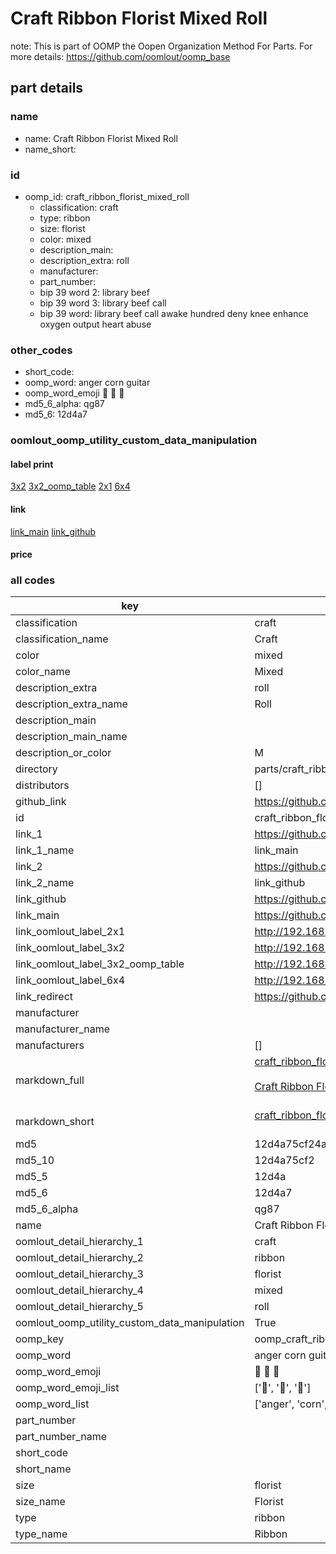 # Craft Ribbon Florist Mixed Roll  

note: This is part of OOMP the Oopen Organization Method For Parts. For more details: https://github.com/oomlout/oomp_base

##  part details
  







### name
* name: Craft Ribbon Florist Mixed Roll
* name_short: 
### id
* oomp_id: craft_ribbon_florist_mixed_roll
  * classification: craft
  * type: ribbon
  * size: florist
  * color: mixed
  * description_main: 
  * description_extra: roll
  * manufacturer: 
  * part_number: 
  * bip 39 word 2: library beef
  * bip 39 word 3: library beef call
  * bip 39 word: library beef call awake hundred deny knee enhance oxygen output heart abuse

### other_codes
* short_code: 
* oomp_word: anger corn guitar
* oomp_word_emoji :anger: :corn: :guitar:
* md5_6_alpha: qg87
* md5_6: 12d4a7






### oomlout_oomp_utility_custom_data_manipulation
#### label print
[3x2](http://192.168.1.245:1112/?label=oomp%20qg87)
[3x2_oomp_table](http://192.168.1.108:1112/?label=oomp%20qg87)
[2x1](http://192.168.1.242:1112/?label=oomp%20qg87)
[6x4](http://192.168.1.55:1112/?label=oomp%20qg87)    

#### link

[link_main](https://github.com/oomlout/oomlout_oomp_version_1_messy/tree/main/parts/craft_ribbon_florist_mixed_roll) [link_github](https://github.com/oomlout/oomlout_oomp_version_1_messy/tree/main/parts/craft_ribbon_florist_mixed_roll)                             

#### price







### all codes 
| key | value |  
| --- | --- |  
| classification | craft |  
| classification_name | Craft |  
| color | mixed |  
| color_name | Mixed |  
| description_extra | roll |  
| description_extra_name | Roll |  
| description_main |  |  
| description_main_name |  |  
| description_or_color | M  |  
| directory | parts/craft_ribbon_florist_mixed_roll |  
| distributors | [] |  
| github_link | https://github.com/oomlout/oomlout_oomp_part_src/tree/main/parts/craft_ribbon_florist_mixed_roll |  
| id | craft_ribbon_florist_mixed_roll |  
| link_1 | https://github.com/oomlout/oomlout_oomp_version_1_messy/tree/main/parts/craft_ribbon_florist_mixed_roll |  
| link_1_name | link_main |  
| link_2 | https://github.com/oomlout/oomlout_oomp_version_1_messy/tree/main/parts/craft_ribbon_florist_mixed_roll |  
| link_2_name | link_github |  
| link_github | https://github.com/oomlout/oomlout_oomp_version_1_messy/tree/main/parts/craft_ribbon_florist_mixed_roll |  
| link_main | https://github.com/oomlout/oomlout_oomp_version_1_messy/tree/main/parts/craft_ribbon_florist_mixed_roll |  
| link_oomlout_label_2x1 | http://192.168.1.242:1112/?label=oomp%20qg87 |  
| link_oomlout_label_3x2 | http://192.168.1.245:1112/?label=oomp%20qg87 |  
| link_oomlout_label_3x2_oomp_table | http://192.168.1.108:1112/?label=oomp%20qg87 |  
| link_oomlout_label_6x4 | http://192.168.1.55:1112/?label=oomp%20qg87 |  
| link_redirect | https://github.com/oomlout/oomlout_oomp_version_1_messy/tree/main/parts/craft_ribbon_florist_mixed_roll |  
| manufacturer |  |  
| manufacturer_name |  |  
| manufacturers | [] |  
| markdown_full | [craft_ribbon_florist_mixed_roll](none)<br>[](none)<br>[Craft Ribbon Florist Mixed Roll](none)<br><br> |  
| markdown_short | [craft_ribbon_florist_mixed_roll](none)<br><br> |  
| md5 | 12d4a75cf24a8f70eab7910240c50408 |  
| md5_10 | 12d4a75cf2 |  
| md5_5 | 12d4a |  
| md5_6 | 12d4a7 |  
| md5_6_alpha | qg87 |  
| name | Craft Ribbon Florist Mixed Roll |  
| oomlout_detail_hierarchy_1 | craft |  
| oomlout_detail_hierarchy_2 | ribbon |  
| oomlout_detail_hierarchy_3 | florist |  
| oomlout_detail_hierarchy_4 | mixed |  
| oomlout_detail_hierarchy_5 | roll |  
| oomlout_oomp_utility_custom_data_manipulation | True |  
| oomp_key | oomp_craft_ribbon_florist_mixed_roll |  
| oomp_word | anger corn guitar |  
| oomp_word_emoji | :anger: :corn: :guitar: |  
| oomp_word_emoji_list | [':anger:', ':corn:', ':guitar:'] |  
| oomp_word_list | ['anger', 'corn', 'guitar'] |  
| part_number |  |  
| part_number_name |  |  
| short_code |  |  
| short_name |  |  
| size | florist |  
| size_name | Florist |  
| type | ribbon |  
| type_name | Ribbon |  
